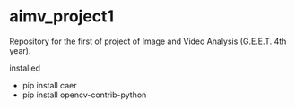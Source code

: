 # aimv_project1
Repository for the first of project of Image and Video Analysis (G.E.E.T. 4th year).

installed
- pip install caer
- pip install opencv-contrib-python
